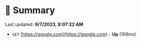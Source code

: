 # 📖 Summary
Last updated: **9/7/2023, 9:07:22 AM**

- `GET` [https://google.com](https://google.com) - **Up** (168ms)
